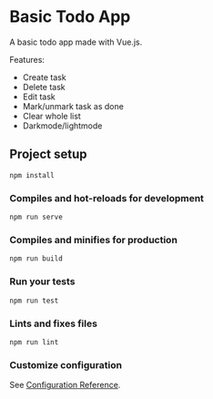 # Basic Todo App

A basic todo app made with Vue.js.

Features:

- Create task
- Delete task
- Edit task
- Mark/unmark task as done
- Clear whole list
- Darkmode/lightmode

## Project setup

```
npm install
```

### Compiles and hot-reloads for development

```
npm run serve
```

### Compiles and minifies for production

```
npm run build
```

### Run your tests

```
npm run test
```

### Lints and fixes files

```
npm run lint
```

### Customize configuration

See [Configuration Reference](https://cli.vuejs.org/config/).
